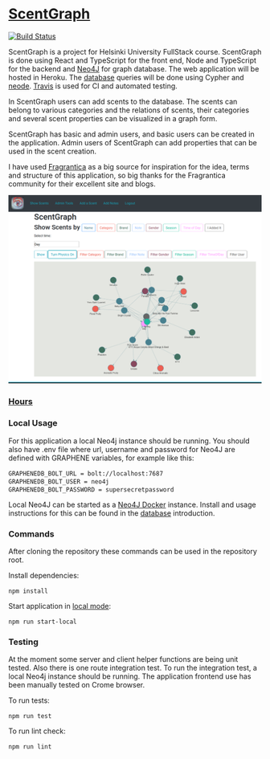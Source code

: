 # [ScentGraph](https://scentgraph.herokuapp.com/)

[![Build Status](https://travis-ci.org/apndx/ScentGraph.svg?branch=master)](https://travis-ci.org/apndx/ScentGraph)

ScentGraph is a project for Helsinki University FullStack course. ScentGraph is done using React and TypeScript for the front end, Node and TypeScript for the backend and [Neo4J](https://neo4j.com/) for graph database. The web application will be hosted in Heroku. The [database](https://github.com/apndx/ScentGraph/blob/master/documentation/database.md) queries will be done using Cypher and [neode](https://www.npmjs.com/package/neode). [Travis](https://travis-ci.org/) is used for CI and automated testing.

In ScentGraph users can add scents to the database. The scents can belong to various categories and the relations of scents, their categories and several scent properties can be visualized in a graph form.

ScentGraph has basic and admin users, and basic users can be created in the application. Admin users of ScentGraph can add properties that can be used in the scent creation.

I have used [Fragrantica](https://www.fragrantica.com/) as a big source for inspiration for the idea, terms and structure of this application, so big thanks for the Fragrantica community for their excellent site and blogs.

<img src="https://github.com/apndx/ScentGraph/blob/master/documentation/scent-graph-show-scents.png" width="800">

### [Hours](https://github.com/apndx/ScentGraph/blob/master/documentation/hourlist.md)

### Local Usage

For this application a local Neo4j instance should be running. You should also have .env file where url, username and password for Neo4J are defined with GRAPHENE variables, for example like this:

```
GRAPHENEDB_BOLT_URL = bolt://localhost:7687
GRAPHENEDB_BOLT_USER = neo4j
GRAPHENEDB_BOLT_PASSWORD = supersecretpassword
```

Local Neo4J can be started as a [Neo4J Docker](https://neo4j.com/developer/docker/) instance. Install and usage instructions for this can be found in the [database](https://github.com/apndx/ScentGraph/blob/master/documentation/database.md) introduction.

### Commands

After cloning the repository these commands can be used in the repository root.

Install dependencies:

```
npm install
```

Start application in [local mode](http://localhost:3001/):

```
npm run start-local
```

### Testing

At the moment some server and client helper functions are being unit tested. Also there is one route integration test. To run the integration test, a local Neo4j instance should be running. The application frontend use has been manually tested on Crome browser.

To run tests:

```
npm run test
```

To run lint check:

```
npm run lint
```

